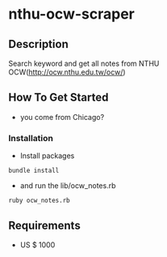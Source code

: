 # nthu-ocw-scraper

## Description

Search keyword and get all notes from NTHU OCW(http://ocw.nthu.edu.tw/ocw/)

## How To Get Started
- you come from Chicago?

### Installation
- Install packages
```
bundle install
```
- and run the lib/ocw_notes.rb
```
ruby ocw_notes.rb
```

## Requirements
- US $ 1000
